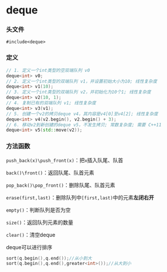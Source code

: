 # deque

### 头文件

`#include<deque>`

### 定义

```c++
// 1. 定义一个int类型的空双端队列 v0
deque<int> v0;
// 2. 定义一个int类型的双端队列 v1，并设置初始大小为10; 线性复杂度
deque<int> v1(10);
// 3. 定义一个int类型的双端队列 v2，并初始化为10个1; 线性复杂度
deque<int> v2(10, 1);
// 4. 复制已有的双端队列 v1; 线性复杂度
deque<int> v3(v1);
// 5. 创建一个v2的拷贝deque v4，其内容是v4[0]至v4[2]; 线性复杂度
deque<int> v4(v2.begin(), v2.begin() + 3);
// 6. 移动v2到新创建的deque v5，不发生拷贝; 常数复杂度; 需要 C++11
deque<int> v5(std::move(v2));
```

### 方法函数

`push_back(x)\push_front(x)`：把`x`插入队尾、队首

`back()\front()`：返回队尾、队首元素

`pop_back()\pop_front()`：删除队尾、队首元素

`erase(first,last)`：删除队列中`[first,last)`中的元素**左闭右开**

`empty()`：判断队列是否为空

`size()`：返回队列元素的数量

`clear()`：清空deque

deque可以进行排序

```c++
sort(q.begin(),q.end());//从小到大
sort(q.begin(),q.end(),greater<int>());//从大到小
```

